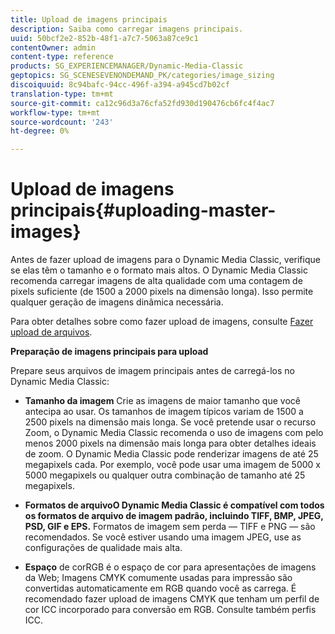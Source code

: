 ```yaml
---
title: Upload de imagens principais
description: Saiba como carregar imagens principais.
uuid: 50bcf2e2-852b-48f1-a7c7-5063a87ce9c1
contentOwner: admin
content-type: reference
products: SG_EXPERIENCEMANAGER/Dynamic-Media-Classic
geptopics: SG_SCENESEVENONDEMAND_PK/categories/image_sizing
discoiquuid: 8c94bafc-94cc-496f-a394-a945cd7b02cf
translation-type: tm+mt
source-git-commit: ca12c96d3a76cfa52fd930d190476cb6fc4f4ac7
workflow-type: tm+mt
source-wordcount: '243'
ht-degree: 0%

---
```



# Upload de imagens principais{#uploading-master-images}

Antes de fazer upload de imagens para o Dynamic Media Classic, verifique se elas têm o tamanho e o formato mais altos. O Dynamic Media Classic recomenda carregar imagens de alta qualidade com uma contagem de pixels suficiente (de 1500 a 2000 pixels na dimensão longa). Isso permite qualquer geração de imagens dinâmica necessária.

Para obter detalhes sobre como fazer upload de imagens, consulte [Fazer upload de arquivos](uploading-files.md#uploading_files).

**Preparação de imagens principais para upload**

Prepare seus arquivos de imagem principais antes de carregá-los no Dynamic Media Classic:

* **Tamanho da imagem**
Crie as imagens de maior tamanho que você antecipa ao usar. Os tamanhos de imagem típicos variam de 1500 a 2500 pixels na dimensão mais longa. Se você pretende usar o recurso Zoom, o Dynamic Media Classic recomenda o uso de imagens com pelo menos 2000 pixels na dimensão mais longa para obter detalhes ideais de zoom. O Dynamic Media Classic pode renderizar imagens de até 25 megapixels cada. Por exemplo, você pode usar uma imagem de 5000 x 5000 megapixels ou qualquer outra combinação de tamanho até 25 megapixels.

* **Formatos de arquivoO Dynamic Media Classic é compatível com todos os formatos de arquivo de imagem padrão, incluindo TIFF, BMP, JPEG, PSD, GIF e EPS.**
Formatos de imagem sem perda — TIFF e PNG — são recomendados. Se você estiver usando uma imagem JPEG, use as configurações de qualidade mais alta.

* **Espaço**
de corRGB é o espaço de cor para apresentações de imagens da Web; Imagens CMYK comumente usadas para impressão são convertidas automaticamente em RGB quando você as carrega. É recomendado fazer upload de imagens CMYK que tenham um perfil de cor ICC incorporado para conversão em RGB. Consulte também perfis ICC.
